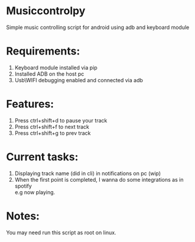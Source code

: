 # Musiccontrolpy
Simple music controlling script for android using adb and keyboard module

# Requirements:
1. Keyboard module installed via pip
2. Installed ADB on the host pc
3. Usb\WIFI debugging enabled and connected via adb
 

# Features:
1. Press ctrl+shift+d to pause your track
2. Press ctrl+shift+f to next track
3. Press ctrl+shift+g to prev track


# Current tasks:
1. Displaying track name (did in cli) in notifications on pc (wip)
2. When the first point is completed, I wanna do some integrations as in spotify\
e.g now playing.


# Notes:
You may need run this script as root on linux.

